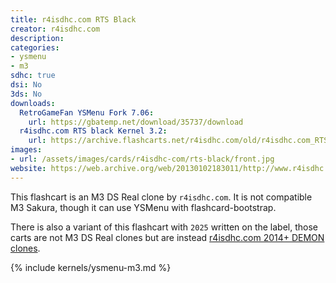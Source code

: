 ```yaml
---
title: r4isdhc.com RTS Black
creator: r4isdhc.com
description:
categories:
- ysmenu
- m3
sdhc: true
dsi: No
3ds: No
downloads:
  RetroGameFan YSMenu Fork 7.06:
    url: https://gbatemp.net/download/35737/download
  r4isdhc.com RTS black Kernel 3.2:
    url: https://archive.flashcarts.net/r4isdhc.com/old/r4isdhc.com_RTS_black_Kernel_3.2.zip
images:
- url: /assets/images/cards/r4isdhc-com/rts-black/front.jpg
website: https://web.archive.org/web/20130102183011/http://www.r4isdhc.com/
---
```


This flashcart is an M3 DS Real clone by `r4isdhc.com`. It is not compatible M3 Sakura, though it can use YSMenu with flashcard-bootstrap.

There is also a variant of this flashcart with `2025` written on the label, those carts are not M3 DS Real clones but are instead [r4isdhc.com 2014+ DEMON clones](/card/r4isdhc-com-2014).

{% include kernels/ysmenu-m3.md %}
